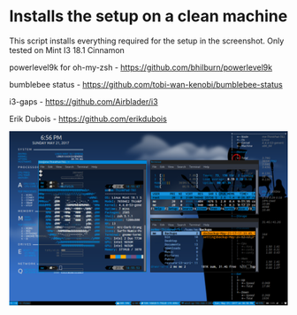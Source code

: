 # Installs the setup on a clean machine

This script installs everything required for the setup in the screenshot. Only tested on Mint I3 18.1 Cinnamon


powerlevel9k for oh-my-zsh - https://github.com/bhilburn/powerlevel9k

bumblebee status - https://github.com/tobi-wan-kenobi/bumblebee-status

i3-gaps - https://github.com/Airblader/i3

Erik Dubois - https://github.com/erikdubois

![screenshot](/screenshot2.png?raw=true)
